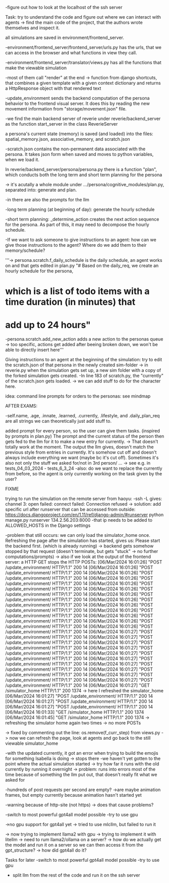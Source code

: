-figure out how to look at the localhost of the ssh server


Task: try to understand the code and figure out where we can interact with agents
-> find the main code of the project, that the authors wrote themselves and inspect it.


all simulations are saved in environment/frontend_server.

-environment/frontend_server/frontend_server/urls.py has the urls,
that we can access in the browser and what functions in view they call.

-environment/frontend_server/translator/views.py
has all the functions that make the viewable simulation

-most of them call "render" at the end
-> function from django shortcuts, that combines a given template with a given context dictionary and returns a HttpResponse object with that rendered text

-update_environment sends the backend computation of the persona behavior to the frontend visual server. It does this by  reading the new movement information from "storage/movement.json" file.

-we find the main backend server of reverie under reverie/backend_server as the function start_server in the class ReverieServer




a persona's current state (memory) is saved (and loaded) into the files: spatial_memory.json, associative_memory, and scratch.json

-scratch.json contains the non-permanent data associated with the persona. It takes json form when saved and moves to python variables, when we load it.




In reverie/backend_server/persona/persona.py there is a function "plan", which conducts both the long term and short term planning for the persona

-> it's acutally a whole module under .../persona/cognitive_modules/plan.py,
separated into: generate and plan.

-in there are also the prompts for the llm

-long term planning (at beginning of day): generate the hourly schedule

-short term planning: _determine_action creates the next action sequence for the persona. As part of this, it may need to decompose the hourly schedule.


-If we want to ask someone to give instructions to an agent: how can we give those instructions to the agent? Where do we add them to their memory/schedule?


'''-> persona.scratch.f_daily_schedule is the daily schedule, an agent works on and that gets edited in plan.py
"# Based on the daily_req, we create an hourly schedule for the persona, 
# which is a list of todo items with a time duration (in minutes) that 
# add up to 24 hours"
-persona.scratch.add_new_action adds a new action to the personas queue
-> too specific, actions get added after beeing broken down, we won't be able to directly insert here'''


Giving instructions to an agent at the beginning of the simulation: try to edit the scratch.json of that persona in the newly created sim-folder
-> in reverie.py when the simulation gets set up, a new sim folder with a copy of the forked simulation gets created.
-In line 183 of scratch.py, the "currently" of the scratch.json gets loaded.
-> we can add stuff to do for the character here.


idea: command line prompts for orders to the personas:
see mindmap



AFTER EXAMS:


-self.name, .age, .innate, .learned, .currently, .lifestyle, and  .daily_plan_req are all strings we can theoretically just add stuff to.

added prompt for every person, so the user can give them tasks.
(inspired by prompts in plan.py)
The prompt and the current status of the person then gets fed to the llm for it to make a new entry for currently.
-> That doesn't totally work at the moment. The output the llm gives, doesn't match the previous style from entries in currently. It's somehow cut off and doesn't always include everything we want (maybe bc it's cut off). Sometimes it's also not only the stuff we asked for/not in 3rd person/ ...
-> see e.g. in tests_04_03_2024 - tests_6_3_24
-also: do we want to replace the currently from before, so the agent is only currently working on the task given by the user?

FIXME

trying to run the simulation on the remote server from haoyu:
-ssh -L gives: channel 3: open failed: connect failed: Connection refused
-> solution: add specific url after runserver that can be accessed from outside:
https://docs.djangoproject.com/en/1.11/ref/django-admin/#runserver
python manage.py runserver 134.2.56.203:8000
-that ip needs to be added to ALLOWED_HOSTS in the Django settings

-problem that still occurs: we can only load the simulator_home once. Refreshing the page after the simulation has started, gives us:
Please start the backend first. 
(which is already running)
-> backend gets somehow stopped by that request (doesn't terminate, but gets "stuck" -> no further computations/prompts)
-> also if we look at the output of the frontend server: a HTTP GET stops the HTTP POSTs:
[06/Mar/2024 16:01:26] "POST /update_environment/ HTTP/1.1" 200 14
[06/Mar/2024 16:01:26] "POST /update_environment/ HTTP/1.1" 200 14
[06/Mar/2024 16:01:26] "POST /update_environment/ HTTP/1.1" 200 14
[06/Mar/2024 16:01:26] "POST /update_environment/ HTTP/1.1" 200 14
[06/Mar/2024 16:01:26] "POST /update_environment/ HTTP/1.1" 200 14
[06/Mar/2024 16:01:26] "POST /update_environment/ HTTP/1.1" 200 14
[06/Mar/2024 16:01:26] "POST /update_environment/ HTTP/1.1" 200 14
[06/Mar/2024 16:01:26] "POST /update_environment/ HTTP/1.1" 200 14
[06/Mar/2024 16:01:26] "POST /update_environment/ HTTP/1.1" 200 14
[06/Mar/2024 16:01:26] "POST /update_environment/ HTTP/1.1" 200 14
[06/Mar/2024 16:01:26] "POST /update_environment/ HTTP/1.1" 200 14
[06/Mar/2024 16:01:26] "POST /update_environment/ HTTP/1.1" 200 14
[06/Mar/2024 16:01:26] "POST /update_environment/ HTTP/1.1" 200 14
[06/Mar/2024 16:01:27] "POST /update_environment/ HTTP/1.1" 200 14
[06/Mar/2024 16:01:27] "POST /update_environment/ HTTP/1.1" 200 14
[06/Mar/2024 16:01:27] "POST /update_environment/ HTTP/1.1" 200 14
[06/Mar/2024 16:01:27] "POST /update_environment/ HTTP/1.1" 200 14
[06/Mar/2024 16:01:27] "POST /update_environment/ HTTP/1.1" 200 14
[06/Mar/2024 16:01:27] "POST /update_environment/ HTTP/1.1" 200 14
[06/Mar/2024 16:01:27] "POST /update_environment/ HTTP/1.1" 200 14
[06/Mar/2024 16:01:27] "POST /update_environment/ HTTP/1.1" 200 14
[06/Mar/2024 16:01:27] "POST /update_environment/ HTTP/1.1" 200 14
[06/Mar/2024 16:01:27] "POST /update_environment/ HTTP/1.1" 200 14
[06/Mar/2024 16:01:27] "GET /simulator_home HTTP/1.1" 200 1374
-> here I refreshed the simulator_home
[06/Mar/2024 16:01:27] "POST /update_environment/ HTTP/1.1" 200 14
[06/Mar/2024 16:01:27] "POST /update_environment/ HTTP/1.1" 200 14
[06/Mar/2024 16:01:27] "POST /update_environment/ HTTP/1.1" 200 14
[06/Mar/2024 16:01:33] "GET /simulator_home HTTP/1.1" 200 1374
[06/Mar/2024 16:01:45] "GET /simulator_home HTTP/1.1" 200 1374
-> refreshing the simulator home again two times
-> no more POSTs

-> fixed by commenting out the line:
os.remove(f_curr_step) from views.py
-> now we can refresh the page, look at agents and go back to the
still viewable simulator_home


-with the updated currently, it got an error when trying to build the emojis for something Isabella is doing
-> stops there
-we haven't yet gotten to the point where the actual simulation started
-> try how far it runs with the old currently by running it overnight
-> problem: runs into errors most of the time because of something the llm put out,
that doesn't really fit what we asked for

-hundreds of post requests per second are empty?
->are maybe animation frames, but empty currently because animation hasn't started yet


-warning because of http-site (not https) -> does that cause problems?


-switch to most powerful gpt4all model possible
-try to use gpu

->no gpu support for gpt4all yet
-> tried to use mlcllm, but failed to run it

-> now trying to implement llama2 with gpu
-> trying to implement it with litellm
-> need to rum llama2/ollama on a server?
-> how do we actually get the model and run it on a server
so we can then access it from the gpt_structure?
-> how did gpt4all do it?


Tasks for later
-switch to most powerful gpt4all model possible
-try to use gpu
- split llm from the rest of the code and run it on the ssh server


